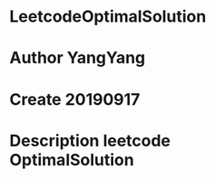 # LeetcodeOptimalSolution
# Author YangYang
# Create 20190917 
# Description leetcode OptimalSolution
